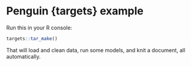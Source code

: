 # Penguin {targets} example

Run this in your R console:

``` r
targets::tar_make()
```

That will load and clean data, run some models, and knit a document, all automatically.
